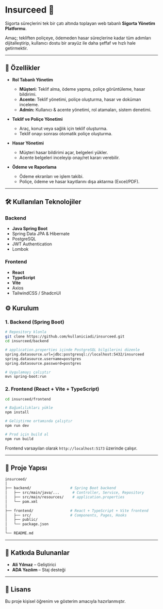 
# Insurceed 🚀  
Sigorta süreçlerini tek bir çatı altında toplayan web tabanlı **Sigorta Yönetim Platformu**.  

Amaç; tekliften poliçeye, ödemeden hasar süreçlerine kadar tüm adımları dijitalleştirip, kullanıcı dostu bir arayüz ile daha şeffaf ve hızlı hale getirmektir.  

---

## 🌟 Özellikler  

- **Rol Tabanlı Yönetim**
  - **Müşteri:** Teklif alma, ödeme yapma, poliçe görüntüleme, hasar bildirimi.
  - **Acente:** Teklif yönetimi, poliçe oluşturma, hasar ve doküman inceleme.
  - **Admin:** Kullanıcı & acente yönetimi, rol atamaları, sistem denetimi.
  
- **Teklif ve Poliçe Yönetimi**  
  - Araç, konut veya sağlık için teklif oluşturma.  
  - Teklif onayı sonrası otomatik poliçe oluşturma.  

- **Hasar Yönetimi**  
  - Müşteri hasar bildirimi açar, belgeleri yükler.  
  - Acente belgeleri inceleyip onay/ret kararı verebilir.  

- **Ödeme ve Raporlama**  
  - Ödeme ekranları ve işlem takibi.  
  - Poliçe, ödeme ve hasar kayıtlarını dışa aktarma (Excel/PDF).  

---

## 🛠️ Kullanılan Teknolojiler  

### Backend  
- **Java Spring Boot**  
- Spring Data JPA & Hibernate  
- PostgreSQL  
- JWT Authentication  
- Lombok  

### Frontend  
- **React**  
- **TypeScript**  
- **Vite**  
- Axios  
- TailwindCSS / ShadcnUI  


## ⚙️ Kurulum  

### 1. Backend (Spring Boot)  

```bash
# Repository klonla
git clone https://github.com/kullaniciadi/insurceed.git
cd insurceed/backend

# application.properties içinde PostgreSQL bilgilerini düzenle
spring.datasource.url=jdbc:postgresql://localhost:5432/insurceed
spring.datasource.username=postgres
spring.datasource.password=postgres

# Uygulamayı çalıştır
mvn spring-boot:run
````

### 2. Frontend (React + Vite + TypeScript)

```bash
cd insurceed/frontend

# Bağımlılıkları yükle
npm install

# Geliştirme ortamında çalıştır
npm run dev

# Prod için build al
npm run build
```

Frontend varsayılan olarak `http://localhost:5173` üzerinde çalışır.

---

## 📂 Proje Yapısı

```bash
insurceed/
│
├── backend/                  # Spring Boot backend
│   ├── src/main/java/...      # Controller, Service, Repository
│   ├── src/main/resources/    # application.properties
│   └── pom.xml
│
├── frontend/                 # React + TypeScript + Vite frontend
│   ├── src/                  # Components, Pages, Hooks
│   ├── public/
│   └── package.json
│
└── README.md
```

---

## 👥 Katkıda Bulunanlar

* **Ali Yılmaz** – Geliştirici
* **ADA Yazılım** – Staj desteği

---

## 📄 Lisans

Bu proje kişisel öğrenim ve gösterim amacıyla hazırlanmıştır.




